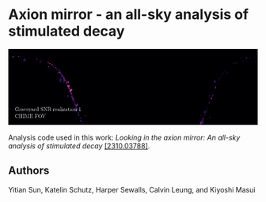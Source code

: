 # Axion mirror - an all-sky analysis of stimulated decay

![](outputs/graveyard_samples.gif)

Analysis code used in this work: *Looking in the axion mirror: An all-sky analysis of stimulated decay* [[2310.03788]](https://arxiv.org/abs/2310.03788).

## Authors
Yitian Sun, Katelin Schutz, Harper Sewalls, Calvin Leung, and Kiyoshi Masui